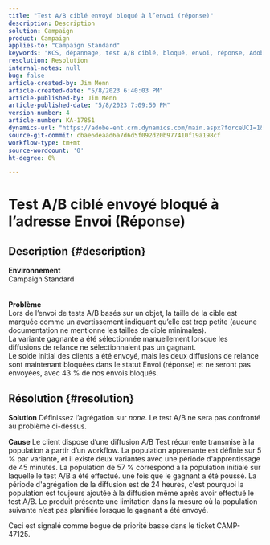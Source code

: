 ```yaml
---
title: "Test A/B ciblé envoyé bloqué à l’envoi (réponse)"
description: Description
solution: Campaign
product: Campaign
applies-to: "Campaign Standard"
keywords: "KCS, dépannage, test A/B ciblé, bloqué, envoi, réponse, Adobe Campaign Standard, ACS"
resolution: Resolution
internal-notes: null
bug: false
article-created-by: Jim Menn
article-created-date: "5/8/2023 6:40:03 PM"
article-published-by: Jim Menn
article-published-date: "5/8/2023 7:09:50 PM"
version-number: 4
article-number: KA-17851
dynamics-url: "https://adobe-ent.crm.dynamics.com/main.aspx?forceUCI=1&pagetype=entityrecord&etn=knowledgearticle&id=828ce3bb-cfed-ed11-8849-6045bd006c82"
source-git-commit: cbae6deaad6a7d6d5f092d20b977410f19a198cf
workflow-type: tm+mt
source-wordcount: '0'
ht-degree: 0%

---
```


# Test A/B ciblé envoyé bloqué à l’adresse Envoi (Réponse)

## Description {#description}

<b>Environnement</b>
<br>Campaign Standard
<br> <br><br><b>Problème</b>
<br>Lors de l’envoi de tests A/B basés sur un objet, la taille de la cible est marquée comme un avertissement indiquant qu’elle est trop petite (aucune documentation ne mentionne les tailles de cible minimales).
<br>La variante gagnante a été sélectionnée manuellement lorsque les diffusions de relance ne sélectionnaient pas un gagnant.
<br>Le solde initial des clients a été envoyé, mais les deux diffusions de relance sont maintenant bloquées dans le statut Envoi (réponse) et ne seront pas envoyées, avec 43 % de nos envois bloqués.<br>

## Résolution {#resolution}


<b>Solution</b>
Définissez l’agrégation sur *none*.
Le test A/B ne sera pas confronté au problème ci-dessus.

<b>Cause</b>
Le client dispose d’une diffusion A/B Test récurrente transmise à la population à partir d’un workflow.
La population apprenante est définie sur 5 % par variante, et il existe deux variantes avec une période d&#39;apprentissage de 45 minutes.
La population de 57 % correspond à la population initiale sur laquelle le test A/B a été effectué. une fois que le gagnant a été poussé.
La période d&#39;agrégation de la diffusion est de 24 heures, c&#39;est pourquoi la population est toujours ajoutée à la diffusion même après avoir effectué le test A/B.
Le produit présente une limitation dans la mesure où la population suivante n’est pas planifiée lorsque le gagnant a été envoyé.

Ceci est signalé comme bogue de priorité basse dans le ticket CAMP-47125.
